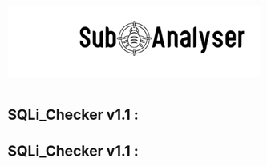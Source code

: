 ![](Sub_images/sub_logo.jpg)  <br>
<br>

<h1><b>SQLi_Checker v1.1 :</b></h1>
<h1>SQLi_Checker v1.1 :</h1>

